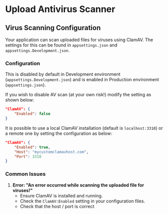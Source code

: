 # Upload Antivirus Scanner

## Virus Scanning Configuration

Your application can scan uploaded files for viruses using ClamAV. The settings for this can be found in `appsettings.json` and `appsettings.Development.json`.


### Configuration

This is disabled by default in Development environment (`appsettings.Development.json`) and is enabled in Production environment (`appsettings.json`).

If you wish to disable AV scan (at your own risk!) modify the setting as shown below:

```json
"ClamAV": {
    "Enabled": false
}
```

It is possible to use a local ClamAV installation (default is `localhost:3310`) or a remote one by setting the configuration as below:

```json
"ClamAV": {
    "Enabled": true,
    "Host": "mycustomclamavhost.com",
    "Port": 3310
}
```

### Common Issues

1. **Error: "An error occurred while scanning the uploaded file for viruses!"**
   - Ensure ClamAV is installed and running.
   - Check the `ClamAV:Enabled` setting in your configuration files.
   - Check that the host / port is correct